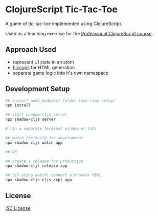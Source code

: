 # ClojureScript Tic-Tac-Toe

A game of tic-tac-toe implemented using ClojureScript.

Used as a teaching exercise for the [Professional ClojureScript course](https://cljs.pro).

## Approach Used

- represent UI state in an atom
- [hiccups] for HTML generation
- separate game logic into it's own namespace

[hiccups]:https://github.com/macchiato-framework/hiccups

## Development Setup

```sh
## install node_modules/ folder (one-time setup)
npm install

## start shadow-cljs server
npx shadow-cljs server

# (in a separate terminal window or tab)

## watch the build for development
npx shadow-cljs watch app

## OR

## create a release for production
npx shadow-cljs release app

## (if using watch) connect a browser REPL
npx shadow-cljs cljs-repl app
```

## License

[ISC License](LICENSE.md)
